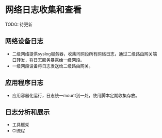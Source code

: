 # 网络日志收集和查看

TODO: 待更新

## 网络设备日志

- 二级网络提供syslog服务器，收集同网段所有网络日志，通过二级路由网关端口转发，将日志服务暴露给一级网段。
- 一级网段设备将日志发送给二级路由网关。

## 应用程序日志

- 应用容器化运行，日志统一mount到一处，使用脚本定期收集存放。


## 日志分析和展示

- 工具框架
- CI流程

